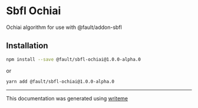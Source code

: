 # Sbfl Ochiai

Ochiai algorithm for use with @fault/addon-sbfl

## Installation

```bash
npm install --save @fault/sbfl-ochiai@1.0.0-alpha.0
```
or
```bash
yarn add @fault/sbfl-ochiai@1.0.0-alpha.0
```

---
This documentation was generated using [writeme](https://www.npmjs.com/package/@writeme/core)
